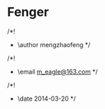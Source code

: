 Fenger
======
/*!
 * \author mengzhaofeng
 */

/*!
 * \email m_eagle@163.com
 */
 
 /*!
 * \date 2014-03-20
 */
